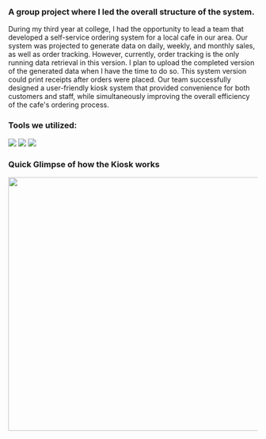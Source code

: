### A group project where I led the overall structure of the system. 

During my third year at college, I had the opportunity to lead a team that developed a self-service ordering system for a local cafe in our area. Our system was projected to generate data on daily, weekly, and monthly sales, as well as order tracking.  However, currently, order tracking is the only running data retrieval in this version. I plan to upload the completed version of the generated data when I have the time to do so. This system version could print receipts after orders were placed. Our team successfully designed a user-friendly kiosk system that provided convenience for both customers and staff, while simultaneously improving the overall efficiency of the cafe's ordering process.

### Tools we utilized:
<img src ="https://img.shields.io/badge/c%23-%23239120.svg?style=for-the-badge&logo=csharp&logoColor=white"> <img src ="https://img.shields.io/badge/Visual%20Studio-5C2D91.svg?style=for-the-badge&logo=visual-studio&logoColor=white"> <img src ="https://img.shields.io/badge/Firebase-039BE5?style=for-the-badge&logo=Firebase&logoColor=white">

### Quick Glimpse of how the <strong>Kiosk </strong> works

<img src="https://github.com/dessagdevera/dessagdevera/blob/5c77e7982b5567d10d19d7dcb04cb4c317501721/asset/kiosk.gif" width ="512">
